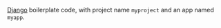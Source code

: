 [Django](https://www.djangoproject.com/) boilerplate code, with project name ```myproject``` and an app named ```myapp```.